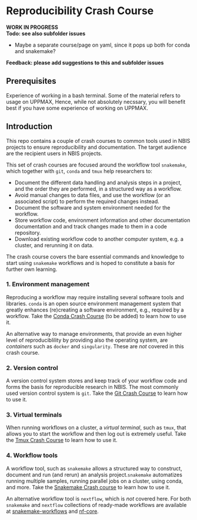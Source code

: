 # Reproducibility Crash Course

**WORK IN PROGRESS**  
**Todo: see also subfolder issues**  

- Maybe a separate course/page on yaml, since it pops up both for conda and
snakemake?

**Feedback: please add suggestions to this and subfolder issues**

## Prerequisites
Experience of working in a bash terminal. Some of the material refers to usage
on UPPMAX, Hence, while not absolutely necssary, you will benefit best if you
have some experience of working on UPPMAX.

## Introduction

This repo contains a couple of crash courses to common tools used in NBIS
projects to ensure reproducibility and documentation. The target audience are
the recipient users in NBIS projects.

This set of crash courses are focused around the workflow tool `snakemake`,
 which together with `git`, `conda` and `tmux` help researchers to:

- Document the different data handling and analysis steps in a project, and the
order they are performed, in a structured way as a workflow.
- Avoid manual changes to data files, and  use the workflow (or an associated
script) to perform the required changes instead.
- Document the software and system environment needed for the workflow.
- Store workflow code, environment information and other documentation
documentation and  and track changes made to them in a code repository.
- Download existing workflow code to another computer system, e.g. a cluster,
and rerunning it on data.

The crash course covers the bare essential commands and knowledge to start using
 `snakemake` workflows and is hoped to constitute a basis for further own
 learning.


### 1. Environment management

Reproducing a workflow may require installing several software tools and
libraries. `conda` is an open source environment management system that greatly
enhances (re)creating a software environment, e.g., required by a workflow.
Take the [Conda Crash Course](/CondaCrashCourse/README.md) (to be added) to
learn how to use it.

An alternative way to manage environments, that provide an even higher level of
reproduciblility by providing also the operating system, are *containers* such
as `docker` and `singularity`. These are *not* covered in this crash course.

### 2. Version control

A version control system stores and keep track of your workflow code and forms
the basis for reproducible research in NBIS. The most commonly used version
control system is `git`. Take the [Git Crash Course](/GitCrashCourse/README.md)
to learn how to use it.

### 3. Virtual terminals

When running workflows on a cluster, a *virtual terminal*, such as `tmux`, that
allows you to start the workflow and then log out is extremely useful. Take the
[Tmux Crash Course](/TmuxCrashCourse/README.md) to learn how to use it.

### 4. Workflow tools

A workflow tool, such as `snakemake` allows a structured way to construct,
document and run (and rerun) an analysis project.`snakemake` automatizes running
multiple samples, running parallel jobs on a cluster, using conda, and more.
Take the [Snakemake Crash course](/SnakemakeCrashCourse/README.md) to learn how
to use it.

An alternative workflow tool is `nextflow`, which is *not* covered here. For
both `snakemake` and `nextflow` collections of ready-made workflows are
available at [snakemake-workflows](https://github.com/snakemake-workflows) and
[nf-core](https://nf-co.re/pipelines).
